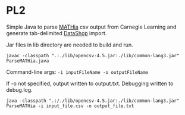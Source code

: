 # PL2

Simple Java to parse [MATHia](https://www.carnegielearning.com/products/software-platform/mathia-learning-software/) csv output from Carnegie Learning and generate tab-delimited [DataShop](https://pslcdatashop.web.cmu.edu) import.

Jar files in lib directory are needed to build and run.

`javac -classpath ".:./lib/opencsv-4.5.jar:./lib/common-lang3.jar" ParseMATHia.java`

Command-line args: `-i inputFileName -o outputFileName`

If -o not specified, output written to output.txt. Debugging written to debug.log.

`java -classpath ".:/./lib/opencsv-4.5.jar:./lib/common-lang3.jar" ParseMATHia -i input_file.csv -o output_file.txt`
